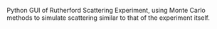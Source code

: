 Python GUI of Rutherford Scattering Experiment, using Monte Carlo methods to simulate scattering similar to that of the experiment itself. 
